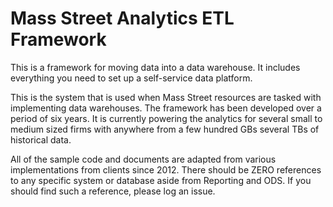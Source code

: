 # Mass Street Analytics ETL Framework

This is a framework for moving data into a data warehouse. It includes everything you need to set up a self-service data platform.

This is the system that is used when Mass Street resources are tasked with implementing data warehouses. The framework has been developed over a period of six years. It is currently powering the analytics for several small to medium sized firms with anywhere from a few hundred GBs several TBs of historical data.

All of the sample code and documents are adapted from various implementations from clients since 2012. There should be ZERO references to any specific system or database aside from Reporting and ODS. If you should find such a reference, please log an issue.

